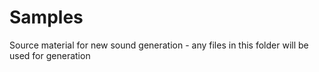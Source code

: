 # Samples
Source material for new sound generation - any files in this folder will be used for generation
